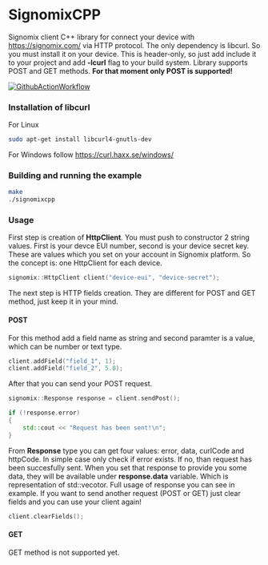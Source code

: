 # SignomixCPP
Signomix client C++ library for connect your device with https://signomix.com/ via HTTP protocol. The only dependency is libcurl. So you must install it on your device. This is header-only, so just add include it to your project and add **-lcurl** flag to your build system. Library supports POST and GET methods.
**For that moment only POST is supported!**

[![GithubActionWorkflow](https://github.com/actions/setup-dotnet/workflows/Main%20workflow/badge.svg)](https://github.com/gskorupa/SignomixCPP/actions)

### Installation of libcurl
For Linux
```bash
sudo apt-get install libcurl4-gnutls-dev
```
For Windows follow https://curl.haxx.se/windows/

### Building and running the example
```bash
make
./signomixcpp
```

### Usage
First step is creation of **HttpClient**. You must push to constructor 2 string values. First is your devce EUI number, second is your device secret key. These are values which you set on your account in Signomix platform. So the concept is: one HttpClient for each device.
```c++
signomix::HttpClient client("device-eui", "device-secret");
```
The next step is HTTP fields creation. They are different for POST and GET method, just keep it in your mind.

#### POST
For this method add a field name as string and second paramter is a value, which can be number or text type.
```c++
client.addField("field_1", 1);
client.addField("field_2", 5.0);
```
After that you can send your POST request.
```c++
signomix::Response response = client.sendPost();

if (!response.error)
{
    std::cout << "Request has been sent!\n";
}
```
From **Response** type you can get four values: error, data, curlCode and httpCode. In simple case only check if error exists. If no, than request has been succesfully sent. When you set that response to provide you some data, they will be available under **response.data** variable. Which is representation of std::vecotor<char>. Full usage of response you can see in example. If you want to send another request (POST or GET) just clear fields and you can use your client again!
```c++
client.clearFields();
```

#### GET
GET method is not supported yet.
